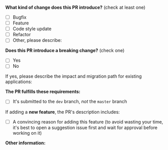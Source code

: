 <!-- PULL REQUEST TEMPLATE -->
<!-- (Update "[ ]" to "[x]" to check a box) -->

**What kind of change does this PR introduce?** (check at least one)
- [ ] Bugfix
- [ ] Feature
- [ ] Code style update
- [ ] Refactor
- [ ] Other, please describe:

**Does this PR introduce a breaking change?** (check one)
- [ ] Yes
- [ ] No

If yes, please describe the impact and migration path for existing applications:

**The PR fulfills these requirements:**
- [ ] It's submitted to the `dev` branch, _not_ the `master` branch

If adding a **new feature**, the PR's description includes:
- [ ] A convincing reason for adding this feature (to avoid wasting your time, it's best to open a suggestion issue first and wait for approval before working on it)

**Other information:**